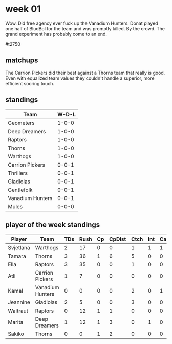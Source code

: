 # week 01

Wow. Did free agency ever fuck up the Vanadium Hunters. Donat played one half of BludBol for the team and was promptly killed. By the crowd. The grand experiment has probably come to an end.

#t2750

## matchups

 The Carrion Pickers did their best against a Thorns team that really is good. Even with equalized team values they couldn't handle a superior, more efficient socring touch. 


## standings

| Team | W-D-L |
|-------|-----|
| Geometers | 1-0-0 |
| Deep Dreamers | 1-0-0 |
| Raptors | 1-0-0 |
| Thorns | 1-0-0 |
| Warthogs | 1-0-0 |
| Carrion Pickers | 0-0-1 |
| Thrillers | 0-0-1 |
| Gladiolas | 0-0-1 |
| Gentlefolk | 0-0-1 |
| Vanadium Hunters | 0-0-1 |
| Mules | 0-0-0 |

## player of the week standings

| Player            | Team             | TDs  | Rush | Cp   | CpDist | Ctch | Int | Cas  | Blck | Sck | MVP | SPP  |
|-------------------|------------------|------|------|------|----------|---------|---|---|--------|-------|------|------|
| Svjetlana | Warthogs         |    2 |   17 |    0 |      0 |    1 |    1 |    1 |    1 |    0 |    0 |   10 |
| Tamara    | Thorns           |    3 |   36 |    1 |      6 |    5 |    0 |    0 |    1 |    0 |    0 |   10 |
| Ella      | Raptors          |    3 |   35 |    0 |      0 |    1 |    0 |    0 |    0 |    0 |    0 |    9 |
| Atli      | Carrion Pickers  |    1 |    7 |    0 |      0 |    0 |    0 |    0 |    1 |    0 |    1 |    8 |
| Kamal     | Vanadium Hunters |    0 |    0 |    0 |      0 |    2 |    0 |    1 |    5 |    0 |    1 |    7 |
| Jeannine  | Gladiolas        |    2 |    5 |    0 |      0 |    3 |    0 |    0 |    0 |    0 |    0 |    6 |
| Waltraut  | Raptors          |    0 |   12 |    1 |      1 |    0 |    0 |    0 |    0 |    0 |    1 |    6 |
| Marita    | Deep Dreamers    |    1 |   12 |    1 |      3 |    0 |    1 |    0 |    3 |    0 |    0 |    6 |
| Sakiko    | Thorns           |    0 |    0 |    1 |      2 |    0 |    0 |    0 |    0 |    0 |    1 |    6 |

